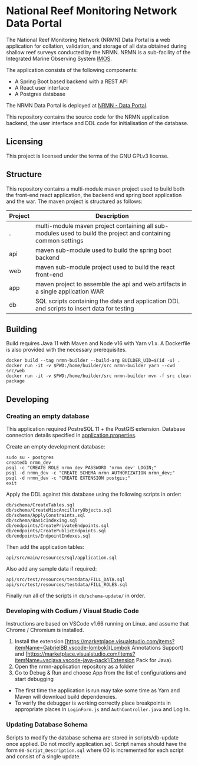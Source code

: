 # National Reef Monitoring Network Data Portal

The National Reef Monitoring Network (NRMN) Data Portal is a web application for collation, validation, and storage of all data obtained during shallow reef surveys conducted by the NRMN. NRMN is a sub-facility of the Integrated Marine Observing System [IMOS](https://imos.org.au/).

The application consists of the following components:

* A Spring Boot based backend with a REST API
* A React user interface
* A Postgres database

The NRMN Data Portal is deployed at [NRMN - Data Portal](https://nrmn.aodn.org.au/).

This repository contains the source code for the NRMN application backend, the user interface and DDL code for initialisation of the database.

## Licensing

This project is licensed under the terms of the GNU GPLv3 license.

## Structure

This repository contains a multi-module maven project used to build both the front-end react application, the backend end 
spring boot application and the war. The maven project is structured as follows:

Project | Description
--- | ---
. | multi-module maven project containing all sub-modules used to build the project and containing common settings
api | maven sub-module used to build the spring boot backend
web | maven sub-module project used to build the react front-end
app | maven project to assemble the api and web artifacts in a single application WAR
db | SQL scripts containing the data and application DDL and scripts to insert data for testing

## Building

Build requires Java 11 with Maven and Node v16 with Yarn v1.x. A Dockerfile is also provided with the necessary prerequisites. 

    docker build --tag nrmn-builder --build-arg BUILDER_UID=$(id -u) .
    docker run -it -v $PWD:/home/builder/src nrmn-builder yarn --cwd src/web
    docker run -it -v $PWD:/home/builder/src nrmn-builder mvn -f src clean package

## Developing

### Creating an empty database

This application required PostreSQL 11 + the PostGIS extension. Database connection details specified in [application.properties](api/src/main/resources/application.properties).

Create an empty development database:

    sudo su - postgres
    createdb nrmn_dev
    psql -c "CREATE ROLE nrmn_dev PASSWORD 'nrmn_dev' LOGIN;"
    psql -d nrmn_dev -c "CREATE SCHEMA nrmn AUTHORIZATION nrmn_dev;"
    psql -d nrmn_dev -c "CREATE EXTENSION postgis;"
    exit

Apply the DDL against this database using the following scripts in order:

    db/schema/CreateTables.sql
    db/schema/CreateMiscAncillaryObjects.sql
    db/schema/ApplyConstraints.sql
    db/schema/BasicIndexing.sql
    db/endpoints/CreatePrivateEndpoints.sql
    db/endpoints/CreatePublicEndpoints.sql
    db/endpoints/EndpointIndexes.sql

Then add the application tables:
    
    api/src/main/resources/sql/application.sql

Also add any sample data if required:

    api/src/test/resources/testdata/FILL_DATA.sql
    api/src/test/resources/testdata/FILL_ROLES.sql

Finally run all of the scripts in `db/schema-update/` in order.

### Developing with Codium / Visual Studio Code

Instructions are based on VSCode v1.66 running on Linux. and assume that Chrome / Chromium is installed.

1. Install the extension [https://marketplace.visualstudio.com/items?itemName=GabrielBB.vscode-lombok](Lombok Annotations Support) and [https://marketplace.visualstudio.com/items?itemName=vscjava.vscode-java-pack](Extension Pack for Java).
2. Open the nrmn-application repository as a folder
3. Go to Debug & Run and choose App from the list of configurations and start debugging

- The first time the application is run may take some time as Yarn and Maven will download build dependencies.
- To verify the debugger is working correctly place breakpoints in appropriate places in `LoginForm.js` and `AuthController.java` and Log In.

### Updating Database Schema

Scripts to modify the database schema are stored in scripts/db-update once applied. Do not modify application.sql. Script names should have the form `00-Script_Description.sql` where 00 is incremented for each script and consist of a single update.
